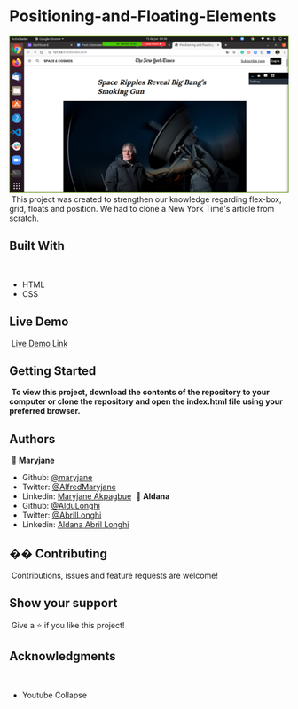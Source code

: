 # Positioning-and-Floating-Elements

![screenshot](/assets/Positioning-and-floating-elements.png)
​
This project was created to strengthen our knowledge regarding flex-box, grid, floats and position. We had to clone a New York Time's article from scratch.
​
## Built With
​
- HTML
- CSS
​
## Live Demo
​
[Live Demo Link](https://youthful-jang-4c724c.netlify.app/)
​
## Getting Started
​
**To view this project, download the contents of the repository to your computer or clone the repository and open the index.html file using your preferred browser.**
​
## Authors
​
👤 **Maryjane**
​
- Github: [@maryjane](https://github.com/maryjanee)
- Twitter: [@AlfredMaryjane](https://twitter.com/AlfredMaryjane)
- Linkedin: [Maryjane Akpagbue](https://www.linkedin.com/in/maryjane-akpagbue-1500b7173/)
​
👤 **Aldana**
​
- Github: [@AlduLonghi](https://github.com/AlduLonghi)
- Twitter: [@AbrilLonghi](https://twitter.com/AbrilLonghi)
- Linkedin: [Aldana Abril Longhi](https://www.linkedin.com/in/aldana-abril-longhi-a842ba1a7/)
​
## �� Contributing
​
Contributions, issues and feature requests are welcome!
​
## Show your support
​
Give a ⭐️ if you like this project!
​
## Acknowledgments
​
- Youtube
Collapse



